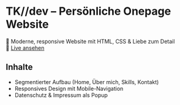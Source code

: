 # TK//dev – Persönliche Onepage Website

🚀 Moderne, responsive Website mit HTML, CSS & Liebe zum Detail  
🔗 [Live ansehen](https://kayzicko.github.io/Onepage-Website-Responsive/)

## Inhalte
- Segmentierter Aufbau (Home, Über mich, Skills, Kontakt)
- Responsives Design mit Mobile-Navigation
- Datenschutz & Impressum als Popup
